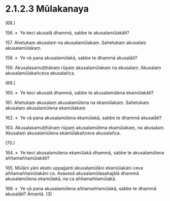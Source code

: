 

# 2.1.2.3 Mūlakanaya





(68.)

156\. »  Ye keci akusalā dhammā, sabbe te akusalamūlakāti?

157\. Ahetukaṃ akusalaṃ na akusalamūlakaṃ. Sahetukaṃ akusalaṃ akusalamūlakaṃ.

158\. «  Ye vā pana akusalamūlakā, sabbe te dhammā akusalāti?

159\. Akusalasamuṭṭhānaṃ rūpaṃ akusalamūlakaṃ na akusalaṃ. Akusalaṃ akusalamūlakañceva akusalañca.

(69.)

160\. »  Ye keci akusalā dhammā, sabbe te akusalamūlena ekamūlakāti?

161\. Ahetukaṃ akusalaṃ akusalamūlena na ekamūlakaṃ. Sahetukaṃ akusalaṃ akusalamūlena ekamūlakaṃ.

162\. «  Ye vā pana akusalamūlena ekamūlakā, sabbe te dhammā akusalāti?

163\. Akusalasamuṭṭhānaṃ rūpaṃ akusalamūlena ekamūlakaṃ, na akusalaṃ. Akusalaṃ akusalamūlena ekamūlakañceva akusalañca.

(70.)

164\. »  Ye keci akusalamūlena ekamūlakā dhammā, sabbe te akusalamūlena aññamaññamūlakāti?

165\. Mūlāni yāni ekato uppajjanti akusalamūlāni ekamūlakāni ceva aññamaññamūlakāni ca. Avasesā akusalamūlasahajātā dhammā akusalamūlena ekamūlakā, na ca aññamaññamūlakā.

166\. «  Ye vā pana akusalamūlena aññamaññamūlakā, sabbe te dhammā akusalāti? Āmantā. (3)




